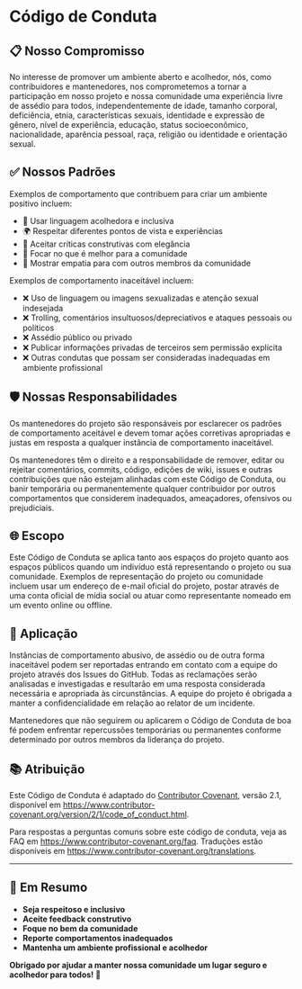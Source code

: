 # Código de Conduta

## 📋 Nosso Compromisso

No interesse de promover um ambiente aberto e acolhedor, nós, como contribuidores e mantenedores, nos comprometemos a tornar a participação em nosso projeto e nossa comunidade uma experiência livre de assédio para todos, independentemente de idade, tamanho corporal, deficiência, etnia, características sexuais, identidade e expressão de gênero, nível de experiência, educação, status socioeconômico, nacionalidade, aparência pessoal, raça, religião ou identidade e orientação sexual.

## ✅ Nossos Padrões

Exemplos de comportamento que contribuem para criar um ambiente positivo incluem:

- 🤝 Usar linguagem acolhedora e inclusiva
- 🌍 Respeitar diferentes pontos de vista e experiências
- 🙏 Aceitar críticas construtivas com elegância
- 🎯 Focar no que é melhor para a comunidade
- 🤗 Mostrar empatia para com outros membros da comunidade

Exemplos de comportamento inaceitável incluem:

- ❌ Uso de linguagem ou imagens sexualizadas e atenção sexual indesejada
- ❌ Trolling, comentários insultuosos/depreciativos e ataques pessoais ou políticos
- ❌ Assédio público ou privado
- ❌ Publicar informações privadas de terceiros sem permissão explícita
- ❌ Outras condutas que possam ser consideradas inadequadas em ambiente profissional

## 🛡️ Nossas Responsabilidades

Os mantenedores do projeto são responsáveis por esclarecer os padrões de comportamento aceitável e devem tomar ações corretivas apropriadas e justas em resposta a qualquer instância de comportamento inaceitável.

Os mantenedores têm o direito e a responsabilidade de remover, editar ou rejeitar comentários, commits, código, edições de wiki, issues e outras contribuições que não estejam alinhadas com este Código de Conduta, ou banir temporária ou permanentemente qualquer contribuidor por outros comportamentos que considerem inadequados, ameaçadores, ofensivos ou prejudiciais.

## 🌐 Escopo

Este Código de Conduta se aplica tanto aos espaços do projeto quanto aos espaços públicos quando um indivíduo está representando o projeto ou sua comunidade. Exemplos de representação do projeto ou comunidade incluem usar um endereço de e-mail oficial do projeto, postar através de uma conta oficial de mídia social ou atuar como representante nomeado em um evento online ou offline.

## 🚨 Aplicação

Instâncias de comportamento abusivo, de assédio ou de outra forma inaceitável podem ser reportadas entrando em contato com a equipe do projeto através dos Issues do GitHub. Todas as reclamações serão analisadas e investigadas e resultarão em uma resposta considerada necessária e apropriada às circunstâncias. A equipe do projeto é obrigada a manter a confidencialidade em relação ao relator de um incidente.

Mantenedores que não seguirem ou aplicarem o Código de Conduta de boa fé podem enfrentar repercussões temporárias ou permanentes conforme determinado por outros membros da liderança do projeto.

## 📚 Atribuição

Este Código de Conduta é adaptado do [Contributor Covenant](https://www.contributor-covenant.org), versão 2.1, disponível em https://www.contributor-covenant.org/version/2/1/code_of_conduct.html.

Para respostas a perguntas comuns sobre este código de conduta, veja as FAQ em https://www.contributor-covenant.org/faq. Traduções estão disponíveis em https://www.contributor-covenant.org/translations.

---

## 🤝 Em Resumo

- **Seja respeitoso e inclusivo**
- **Aceite feedback construtivo**
- **Foque no bem da comunidade**
- **Reporte comportamentos inadequados**
- **Mantenha um ambiente profissional e acolhedor**

**Obrigado por ajudar a manter nossa comunidade um lugar seguro e acolhedor para todos! 🌟**

